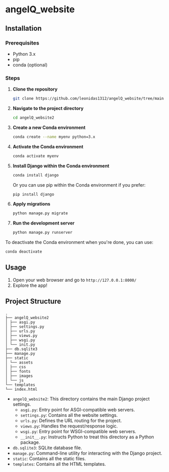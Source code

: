 # angelQ_website

 
## Installation

### Prerequisites

- Python 3.x
- pip
- conda (optional)

### Steps

1. **Clone the repository**
    ```bash
    git clone https://github.com/leonidas1312/angelQ_website/tree/main
    ```

2. **Navigate to the project directory**
    ```bash
    cd angelQ_website2
    ```

3. **Create a new Conda environment**
    ```bash
    conda create --name myenv python=3.x
    ```

4. **Activate the Conda environment**
    ```bash
    conda activate myenv
    ```

5. **Install Django within the Conda environment**
    ```bash
    conda install django
    ```

    Or you can use pip within the Conda environment if you prefer:
    ```bash
    pip install django
    ```

6. **Apply migrations**
    ```bash
    python manage.py migrate
    ```

7. **Run the development server**
    ```bash
    python manage.py runserver
    ```

To deactivate the Conda environment when you're done, you can use:
```bash
conda deactivate
```

## Usage

1. Open your web browser and go to `http://127.0.0.1:8000/`
2. Explore the app!

## Project Structure
```
.
├── angelQ_website2
│ ├── asgi.py
│ ├── settings.py
│ ├── urls.py
│ ├── views.py
│ ├── wsgi.py
│ └── init.py
├── db.sqlite3
├── manage.py
├── static
│ └── assets
│ ├── css
│ ├── fonts
│ ├── images
│ └── js
└── templates
└── index.html
```

- `angelQ_website2`: This directory contains the main Django project settings.
  - `asgi.py`: Entry point for ASGI-compatible web servers.
  - `settings.py`: Contains all the website settings.
  - `urls.py`: Defines the URL routing for the project.
  - `views.py`: Handles the request/response logic.
  - `wsgi.py`: Entry point for WSGI-compatible web servers.
  - `__init__.py`: Instructs Python to treat this directory as a Python package.
- `db.sqlite3`: SQLite database file.
- `manage.py`: Command-line utility for interacting with the Django project.
- `static`: Contains all the static files.
- `templates`: Contains all the HTML templates.
